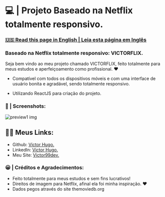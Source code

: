 # 💻 | Projeto Baseado na Netflix totalmente responsivo.

### [🇺🇸 Read this page in English | Leia esta página em Inglês](./README-eng.md)

### Baseado na Netflix totalmente responsivo: VICTORFLIX.

Seja bem vindo ao meu projeto chamado VICTORFLIX, feito totalmente para meus estudos
e aperfeiçoamento como profissional. ❤️

- Compatível com todos os dispositivos móveis e com uma interface de usuário bonita e agradável, sendo totalmente responsivo.

- Utilizando ReactJS para criação do projeto.

### 📸 | Screenshots: 

![preview1 img](/preview.png)

## 👩‍💻 Meus Links:

- Github: [Victor Hugo.](https://github.com/torugo99)
- LinkedIn: [Victor Hugo.](https://www.linkedin.com/in/victor-hugo99/)
- Meu Site: [Victor99dev.](http://victor99dev.site/)

### 😀 | Créditos e Agradecimentos:

- Feito totalmente para meus estudos e sem fins lucrativos!
- Direitos de imagem para Netflix, afinal ela foi minha inspiração. ❤️
- Dados pegos através do site themoviedb.org
